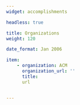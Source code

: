 ```yaml
---
widget: accomplishments 

headless: true 

title: Organizations
weight: 120

date_format: Jan 2006

item: 
    - organization: ACM
      organization_url: ''
      title: 
      url


---
```

